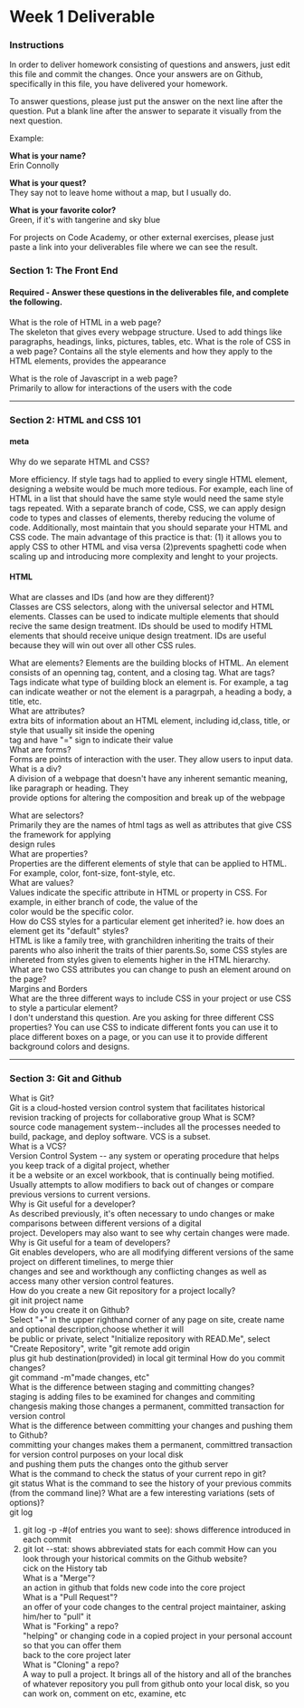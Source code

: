 # Week 1 Deliverable  

### Instructions  

In order to deliver homework consisting of questions and answers, just edit this file and commit the changes.  Once your answers are on Github, specifically in this file, you have delivered your homework.  
  
To answer questions, please just put the answer on the next line after the question.  Put a blank line after the answer to separate it visually from the next question.  

Example:  

**What is your name?**    
Erin Connolly

**What is your quest?**  
They say not to leave home without a map, but I usually do. 

**What is your favorite color?**  
Green, if it's with tangerine and sky blue 

For projects on Code Academy, or other external exercises, please just paste a link into your deliverables file where we can see the result.  

### Section 1: The Front End
#### Required - Answer these questions in the deliverables file, and complete the following. 
What is the role of HTML in a web page?  
The skeleton that gives every webpage structure.  Used to add things like paragraphs, headings, links, pictures, tables, etc. 
What is the role of CSS in a web page? 
Contains all the style elements and how they apply to the HTML elements, provides the appearance

What is the role of Javascript in a web page?   
Primarily to allow for interactions of the users with the code

---

### Section 2: HTML and CSS 101

#### meta
Why do we separate HTML and CSS?

More efficiency.  If style tags had to applied to every single HTML element, designing a website would be much more tedious.  For example, each line of HTML in a list that should have the same style would need the same style tags repeated.  With a separate branch of code,   CSS, we can apply design code to types and classes of elements, thereby reducing the volume of code.  Additionally, most maintain that you should separate your HTML and CSS code.  The main advantage of this practice is that: (1) it allows you to apply CSS to other HTML and visa versa  (2)prevents spaghetti code when scaling up and introducing more complexity and lenght to your projects.  

#### HTML
What are classes and IDs (and how are they different)?    
Classes are CSS selectors, along with the universal selector and HTML elements.  Classes can be used to indicate multiple elements that should recive the same design treatment.  IDs should be used to modify HTML elements that should receive unique design treatment.  IDs are useful because they will win out over all other CSS rules.  

What are elements?
Elements are the building blocks of HTML.  An element consists of an openning tag, content, and a closing tag. 
What are tags?  
Tags indicate what type of building block an element is.  For example, a tag can indicate weather or not the element is a paragrpah, a heading  a body, a title, etc.  
What are attributes?    
extra bits of information about an HTML element, including id,class, title, or style that usually sit inside the opening  
tag and have "=" sign to indicate their value  
What are forms?   
Forms are points of interaction with the user.  They allow users to input data.    
What is a div?    
A division of a webpage that doesn't have any inherent semantic meaning, like paragraph or heading. They  
provide options for altering the composition and break up of the webpage  

What are selectors?   
Primarily they are the names of html tags as well as attributes that give CSS the framework for applying  
design rules  
What are properties?     
Properties are the different elements of style that can be applied to HTML.   For example, color, font-size, font-style, etc.   
What are values?   
Values indicate the specific attribute in HTML or property in CSS.  For example, in either branch of code, the value of the  
color would be the specific color.  
How do CSS styles for a particular element get inherited? ie. how does an element get its "default" styles?    
HTML is like a family tree, with granchildren inheriting the traits of their parents who also inherit the traits of thier parents.So, some CSS styles are inhereted from styles given to elements higher in the HTML hierarchy.     
What are two CSS attributes you can change to push an element around on the page?   
Margins and Borders   
What are the three different ways to include CSS in your project or use CSS to style a particular element?    
I don't understand this question.  Are you asking for three different CSS properties? You can use CSS to indicate different fonts  you can use it to place different boxes on a page, or you can use it to provide different background colors and designs.  

---
### Section 3: Git and Github  
What is Git?   
Git is a cloud-hosted version control system that facilitates historical revision tracking of projects for collaborative   group
What is SCM?   
source code management system--includes all the processes needed to build, package, and deploy software. VCS is a subset.  
What is a VCS?    
Version Control System -- any system or operating procedure that helps you keep track of a digital project, whether  
it be a website or an excel workbook, that is continually being motified.  Usually attempts to allow modifiers to back out of changes or compare previous versions to current versions.  
Why is Git useful for a developer?    
As described previously, it's often necessary to undo changes or make comparisons between different versions of a digital  
project.  Developers may also want to see why certain changes were made.   
Why is Git useful for a team of developers?  
Git enables developers, who are all modifying different versions of the same project on different timelines, to merge thier  
changes and see and workthough any conflicting changes as well as access many other version control features.  
How do you create a new Git repository for a project locally?   
git init project name   
How do you create it on Github?   
Select "+" in the upper righthand corner of any page on site, create name and optional description,choose whether it will  
be public or private, select "Initialize repository with READ.Me", select "Create Repository", write "git remote add origin  
plus git hub destination(provided) in local git terminal 
How do you commit changes?    
git command -m"made changes, etc"  
What is the difference between staging and committing changes?   
staging is adding files to be examined for changes and commiting changesis making those changes a permanent, committed transaction for version control   
What is the difference between committing your changes and pushing them to Github?   
committing your changes makes them a permanent, committred transaction for version control purposes on your local disk  
and pushing them puts the changes onto the github server  
What is the command to check the status of your current repo in git?    
git status
What is the command to see the history of your previous commits (from the command line)?  What are a few interesting variations (sets of options)?   
git log    
1. git log -p -#(of entries you want to see): shows difference introduced in each commit  
2. git lot --stat: shows abbreviated stats for each commit
How can you look through your historical commits on the Github website?     
cick on the History tab  
What is a "Merge"?    
an action in github that folds new code into the core project  
What is a "Pull Request"?    
an offer of your code changes to the central project maintainer, asking him/her to "pull" it  
What is "Forking" a repo?   
"helping" or changing code in a copied project in your personal account so that you can offer them  
back to the core project later  
What is "Cloning" a repo?   
A way to pull a project.  It brings all of the history and all of the branches of whatever repository you pull from github onto your local  disk, so you can work on, comment on etc, examine, etc
